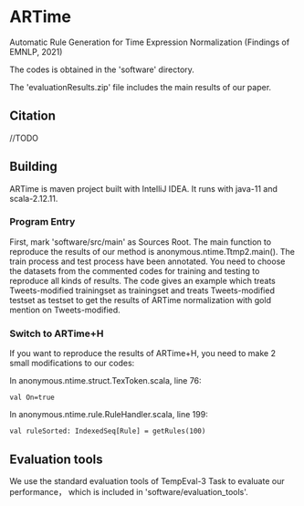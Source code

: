 # ARTime
Automatic Rule Generation for Time Expression Normalization (Findings of EMNLP, 2021)

The codes is obtained in the 'software' directory.

The 'evaluationResults.zip' file includes the main results of our paper.

## Citation ##
//TODO

## Building ##
ARTime is maven project built with IntelliJ IDEA. It runs with java-11 and scala-2.12.11. 

### Program Entry ###
First, mark 'software/src/main' as Sources Root. The main function to reproduce the results of our method is anonymous.ntime.Ttmp2.main(). The train process and test process have been annotated. You need to choose the datasets from the commented codes for training and testing to reproduce all kinds of results. The code gives an example which treats Tweets-modified trainingset as trainingset and treats Tweets-modified testset as testset to get the results of ARTime normalization with gold mention on Tweets-modified.

### Switch to ARTime+H ###
If you want to reproduce the results of ARTime+H, you need to make 2 small modifications to our codes:

In anonymous.ntime.struct.TexToken.scala, line 76:

```
val On=true
```

In anonymous.ntime.rule.RuleHandler.scala, line 199:

```
val ruleSorted: IndexedSeq[Rule] = getRules(100)
```

## Evaluation tools ##

We use the standard evaluation tools of TempEval-3 Task to evaluate our performance， which is included in 'software/evaluation_tools'.
